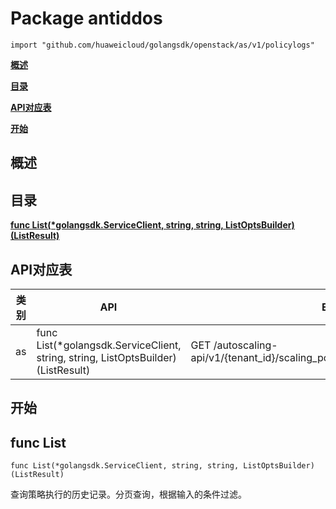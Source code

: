 # Package antiddos
    import "github.com/huaweicloud/golangsdk/openstack/as/v1/policylogs"
**[概述](#概述)**  

**[目录](#目录)**  

**[API对应表](#API对应表)**  

**[开始](#开始)**  

## 概述


## 目录
**[func List(*golangsdk.ServiceClient, string, string, ListOptsBuilder) (ListResult)](#func-list)**  
## API对应表
|类别|API|EndPoint|
|----|---|--------|
|as|func List(*golangsdk.ServiceClient, string, string, ListOptsBuilder) (ListResult)|GET /autoscaling-api/v1/{tenant_id}/scaling_policy_execute_log/{scaling_policy_id}|
## 开始
## func List
    func List(*golangsdk.ServiceClient, string, string, ListOptsBuilder) (ListResult)  
查询策略执行的历史记录。分页查询，根据输入的条件过滤。

